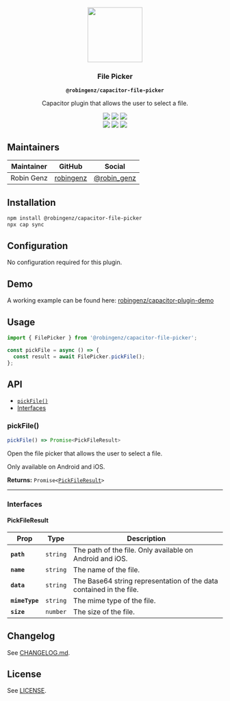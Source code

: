 <p align="center"><br><img src="https://user-images.githubusercontent.com/236501/85893648-1c92e880-b7a8-11ea-926d-95355b8175c7.png" width="128" height="128" /></p>
<h3 align="center">File Picker</h3>
<p align="center"><strong><code>@robingenz/capacitor-file-picker</code></strong></p>
<p align="center">
  Capacitor plugin that allows the user to select a file.
</p>

<p align="center">
  <img src="https://img.shields.io/maintenance/yes/2021?style=flat-square" />
  <a href="https://github.com/robingenz/capacitor-file-picker/actions?query=workflow%3A%22CI%22"><img src="https://img.shields.io/github/workflow/status/robingenz/capacitor-file-picker/CI/main?style=flat-square" /></a>
  <a href="https://www.npmjs.com/package/@robingenz/capacitor-file-picker"><img src="https://img.shields.io/npm/l/@robingenz/capacitor-file-picker?style=flat-square" /></a>
<br>
  <a href="https://www.npmjs.com/package/@robingenz/capacitor-file-picker"><img src="https://img.shields.io/npm/dw/@robingenz/capacitor-file-picker?style=flat-square" /></a>
  <a href="https://www.npmjs.com/package/@robingenz/capacitor-file-picker"><img src="https://img.shields.io/npm/v/@robingenz/capacitor-file-picker?style=flat-square" /></a>
<!-- ALL-CONTRIBUTORS-BADGE:START - Do not remove or modify this section -->
<a href="#contributors-"><img src="https://img.shields.io/badge/all%20contributors-1-orange?style=flat-square" /></a>
<!-- ALL-CONTRIBUTORS-BADGE:END -->
</p>

## Maintainers

| Maintainer | GitHub                                    | Social                                        |
| ---------- | ----------------------------------------- | --------------------------------------------- |
| Robin Genz | [robingenz](https://github.com/robingenz) | [@robin_genz](https://twitter.com/robin_genz) |

## Installation

```bash
npm install @robingenz/capacitor-file-picker
npx cap sync
```

## Configuration

No configuration required for this plugin.

## Demo

A working example can be found here: [robingenz/capacitor-plugin-demo](https://github.com/robingenz/capacitor-plugin-demo)

## Usage

```typescript
import { FilePicker } from '@robingenz/capacitor-file-picker';

const pickFile = async () => {
  const result = await FilePicker.pickFile();
};
```

## API

<docgen-index>

* [`pickFile()`](#pickfile)
* [Interfaces](#interfaces)

</docgen-index>

<docgen-api>
<!--Update the source file JSDoc comments and rerun docgen to update the docs below-->

### pickFile()

```typescript
pickFile() => Promise<PickFileResult>
```

Open the file picker that allows the user to select a file.

Only available on Android and iOS.

**Returns:** <code>Promise&lt;<a href="#pickfileresult">PickFileResult</a>&gt;</code>

--------------------


### Interfaces


#### PickFileResult

| Prop           | Type                | Description                                                         |
| -------------- | ------------------- | ------------------------------------------------------------------- |
| **`path`**     | <code>string</code> | The path of the file. Only available on Android and iOS.            |
| **`name`**     | <code>string</code> | The name of the file.                                               |
| **`data`**     | <code>string</code> | The Base64 string representation of the data contained in the file. |
| **`mimeType`** | <code>string</code> | The mime type of the file.                                          |
| **`size`**     | <code>number</code> | The size of the file.                                               |

</docgen-api>

## Changelog

See [CHANGELOG.md](https://github.com/robingenz/capacitor-file-picker/blob/master/CHANGELOG.md).

## License

See [LICENSE](https://github.com/robingenz/capacitor-file-picker/blob/master/LICENSE).
